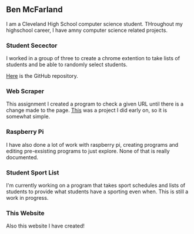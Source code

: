 ## Ben McFarland

I am a Cleveland High School computer science student. THroughout my highschool career, I have amny computer science related projects.

### Student Secector

I worked in a group of three to create a chrome extention to take lists of students and be able to randomly select students. 

[Here](https://github.com/Benji-Wan-Kenobi/StudentSelectorExtension) is the GitHub repository.

### Web Scraper

This assignment I created a program to check a given URL until there is a change made to the page. [This](https://github.com/Benji-Wan-Kenobi/webscaper) was a project I did early on, so it is somewhat simple.

### Raspberry Pi

I have also done a lot of work with raspberry pi, creating programs and editing pre-exsisting programs to just explore. None of that is really documented.

### Student Sport List

I'm currently working on a program that takes sport schedules and lists of students to provide what students have a sporting even when. This is still a work in progress.

### This Website

Also this website I have created!

